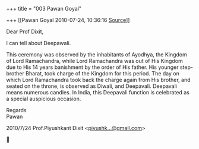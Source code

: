 +++
title = "003 Pawan Goyal"

+++
[[Pawan Goyal	2010-07-24, 10:36:16 [Source](https://groups.google.com/g/bvparishat/c/Am8Pqu2KzuE)]]



Dear Prof Dixit,  
  
I can tell about Deepawali.  
  
This ceremony was observed by the inhabitants of Ayodhya, the Kingdom of Lord Ramachandra, while Lord Ramachandra was out of His Kingdom due to His 14 years banishment by the order of His father. His younger step-brother Bharat, took charge of the Kingdom for this period. The day on which Lord Ramachandra took back the charge again from His brother, and seated on the throne, is observed as Diwali, and Deepavali. Deepavali means numerous candles. In India, this Deepavali function is celebrated as a special auspicious occasion.  
  
Regards  
Pawan  

2010/7/24 Prof.Piyushkant Dixit \<[piyushk...@gmail.com]()\>



